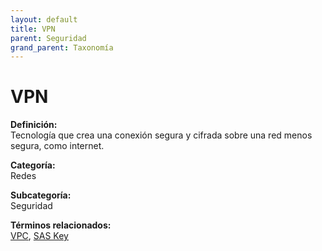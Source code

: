 ```yaml
---
layout: default
title: VPN
parent: Seguridad
grand_parent: Taxonomía
---
```


# VPN

**Definición:**  
Tecnología que crea una conexión segura y cifrada sobre una red menos segura, como internet.

**Categoría:**  
Redes

**Subcategoría:**  
Seguridad

**Términos relacionados:**  
[VPC](https://maleniski.github.io/diccionario-angl-tec-mx/docs/taxonomia/redes/seguridad/vpc.html), [SAS Key](https://maleniski.github.io/diccionario-angl-tec-mx/docs/taxonomia/redes/seguridad/sas-key.html)
